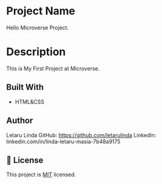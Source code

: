 # Project Name

Hello Microverse Project.

# Description

This is My First Project at Microverse.

## Built With

- HTML&CSS

## Author

Letaru Linda
GitHub: https://github.com/letarulinda
LinkedIn: linkedin.com/in/linda-letaru-masia-7b48a9175

## 📝 License

This project is [MIT](./MIT.md) licensed.
